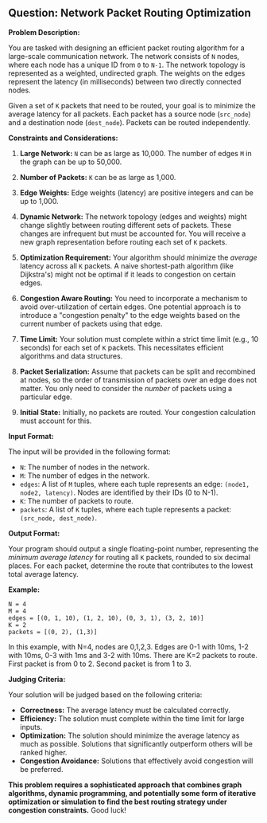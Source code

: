## Question: Network Packet Routing Optimization

**Problem Description:**

You are tasked with designing an efficient packet routing algorithm for a large-scale communication network. The network consists of `N` nodes, where each node has a unique ID from `0` to `N-1`. The network topology is represented as a weighted, undirected graph. The weights on the edges represent the latency (in milliseconds) between two directly connected nodes.

Given a set of `K` packets that need to be routed, your goal is to minimize the average latency for all packets. Each packet has a source node (`src_node`) and a destination node (`dest_node`).  Packets can be routed independently.

**Constraints and Considerations:**

1.  **Large Network:** `N` can be as large as 10,000. The number of edges `M` in the graph can be up to 50,000.

2.  **Number of Packets:** `K` can be as large as 1,000.

3.  **Edge Weights:** Edge weights (latency) are positive integers and can be up to 1,000.

4.  **Dynamic Network:** The network topology (edges and weights) might change slightly between routing different sets of packets. These changes are infrequent but must be accounted for. You will receive a new graph representation before routing each set of `K` packets.

5.  **Optimization Requirement:** Your algorithm should minimize the *average* latency across all `K` packets. A naive shortest-path algorithm (like Dijkstra's) might not be optimal if it leads to congestion on certain edges.

6.  **Congestion Aware Routing:**  You need to incorporate a mechanism to avoid over-utilization of certain edges.  One potential approach is to introduce a "congestion penalty" to the edge weights based on the current number of packets using that edge.

7.  **Time Limit:** Your solution must complete within a strict time limit (e.g., 10 seconds) for each set of `K` packets. This necessitates efficient algorithms and data structures.

8.  **Packet Serialization:**  Assume that packets can be split and recombined at nodes, so the order of transmission of packets over an edge does not matter.  You only need to consider the *number* of packets using a particular edge.

9. **Initial State:** Initially, no packets are routed. Your congestion calculation must account for this.

**Input Format:**

The input will be provided in the following format:

*   `N`: The number of nodes in the network.
*   `M`: The number of edges in the network.
*   `edges`: A list of `M` tuples, where each tuple represents an edge: `(node1, node2, latency)`. Nodes are identified by their IDs (0 to N-1).
*   `K`: The number of packets to route.
*   `packets`: A list of `K` tuples, where each tuple represents a packet: `(src_node, dest_node)`.

**Output Format:**

Your program should output a single floating-point number, representing the *minimum average latency* for routing all `K` packets, rounded to six decimal places. For each packet, determine the route that contributes to the lowest total average latency.

**Example:**

```
N = 4
M = 4
edges = [(0, 1, 10), (1, 2, 10), (0, 3, 1), (3, 2, 10)]
K = 2
packets = [(0, 2), (1,3)]
```

In this example, with N=4, nodes are 0,1,2,3.
Edges are 0-1 with 10ms, 1-2 with 10ms, 0-3 with 1ms and 3-2 with 10ms.
There are K=2 packets to route.
First packet is from 0 to 2.
Second packet is from 1 to 3.

**Judging Criteria:**

Your solution will be judged based on the following criteria:

*   **Correctness:** The average latency must be calculated correctly.
*   **Efficiency:** The solution must complete within the time limit for large inputs.
*   **Optimization:** The solution should minimize the average latency as much as possible. Solutions that significantly outperform others will be ranked higher.
*   **Congestion Avoidance:** Solutions that effectively avoid congestion will be preferred.

**This problem requires a sophisticated approach that combines graph algorithms, dynamic programming, and potentially some form of iterative optimization or simulation to find the best routing strategy under congestion constraints.** Good luck!

